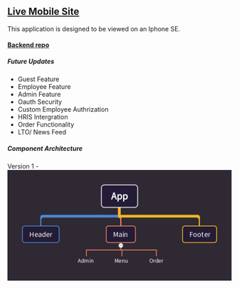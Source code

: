 ## [Live Mobile Site](https://pos-deliverable.netlify.app)

This application is designed to be viewed on an Iphone SE.

#### [Backend repo](https://github.com/kcanamar/pos-backend)

##### *Future Updates*

- Guest Feature
- Employee Feature
- Admin Feature
- Oauth Security
- Custom Employee Authrization
- HRIS Intergration
- Order Functionality
- LTO/ News Feed

##### Component Architecture

Version 1 - 
<img src="public/Component Strucutre.jpg"> 